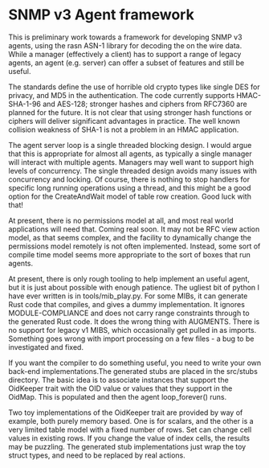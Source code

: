 # SNMP v3 Agent framework

This is preliminary work towards a framework for developing SNMP v3 agents, using the rasn ASN-1 library for decoding the on the wire data. While a manager (effectively a client) has to support a range of legacy agents, an agent (e.g. server) can offer a subset of features and still be useful.

The standards define the use of horrible old crypto types like single DES for privacy, and MD5 in the authentication. The code currently supports HMAC-SHA-1-96 and AES-128; stronger hashes and ciphers from RFC7360 are planned for the future. It is not clear that using stronger hash functions or ciphers will deliver significant advantages in practice. The well known collision weakness of SHA-1 is not a problem in an HMAC application.

The agent server loop is a single threaded blocking design. I would argue that this is appropriate for almost all agents, as typically a single manager will interact with multiple agents. Managers may well want to support high levels of concurrency. The single threaded design avoids many issues with concurrency and locking. Of course, there is nothing to stop handlers for specific long running operations using a thread, and this might be a good option for the CreateAndWait model of table row creation. Good luck with that!

At present, there is no permissions model at all, and most real world applications will need that. Coming real soon. It may not be RFC view action model, as that seems complex, and the facility to dynamically change the permissions model remotely is not often implemented. Instead, some sort of compile time model seems more appropriate to the sort of boxes that run agents.

At present, there is only rough tooling to help implement an useful agent, but it is just about possible with enough patience. The ugliest bit of python I have ever written is in tools/mib_play.py. For some MIBs, it can generate Rust code that compiles, and gives a dummy implementation. It ignores MODULE-COMPLIANCE and does not carry range constraints through to the generated Rust code. It does the wrong thing with AUGMENTS. There is no support for legacy v1 MIBS, which occasionally get pulled in as imports. Something goes wrong with import processing on a few files - a bug to be investigated and fixed.

If you want the compiler to do something useful, you need to write your own back-end implementations.The generated stubs are placed in the src/stubs directory. The basic idea is to associate instances that support the OidKeeper trait with the OID value or values that they support in the OidMap. This is populated and then the agent loop_forever() runs.

Two toy implementations of the OidKeeper trait are provided by way of example, both purely memory based. One is for scalars, and the other is a very limited table model with a fixed number of rows. Set can change cell values in existing rows. If you change the value of index cells, the results may be puzzling. The generated stub implementations just wrap the toy struct types, and need to be replaced by real actions.
